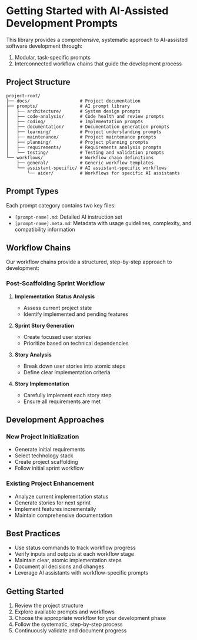 # Getting Started with AI-Assisted Development Prompts

This library provides a comprehensive, systematic approach to AI-assisted software development through:
1. Modular, task-specific prompts
2. Interconnected workflow chains that guide the development process

## Project Structure

```
project-root/
├── docs/                   # Project documentation
├── prompts/                # AI prompt library
│   ├── architecture/       # System design prompts
│   ├── code-analysis/      # Code health and review prompts
│   ├── coding/             # Implementation prompts
│   ├── documentation/      # Documentation generation prompts
│   ├── learning/           # Project understanding prompts
│   ├── maintenance/        # Project maintenance prompts
│   ├── planning/           # Project planning prompts
│   ├── requirements/       # Requirements analysis prompts
│   └── testing/            # Testing and validation prompts
└── workflows/              # Workflow chain definitions
    ├── general/            # Generic workflow templates
    └── assistant-specific/ # AI assistant-specific workflows
        └── aider/          # Workflows for specific AI assistants
```

## Prompt Types

Each prompt category contains two key files:
- `[prompt-name].md`: Detailed AI instruction set
- `[prompt-name].meta.md`: Metadata with usage guidelines, complexity, and compatibility information

## Workflow Chains

Our workflow chains provide a structured, step-by-step approach to development:

### Post-Scaffolding Sprint Workflow
1. **Implementation Status Analysis**
   - Assess current project state
   - Identify implemented and pending features

2. **Sprint Story Generation**
   - Create focused user stories
   - Prioritize based on technical dependencies

3. **Story Analysis**
   - Break down user stories into atomic steps
   - Define clear implementation criteria

4. **Story Implementation**
   - Carefully implement each story step
   - Ensure all requirements are met

## Development Approaches

### New Project Initialization
- Generate initial requirements
- Select technology stack
- Create project scaffolding
- Follow initial sprint workflow

### Existing Project Enhancement
- Analyze current implementation status
- Generate stories for next sprint
- Implement features incrementally
- Maintain comprehensive documentation

## Best Practices

- Use status commands to track workflow progress
- Verify inputs and outputs at each workflow stage
- Maintain clear, atomic implementation steps
- Document all decisions and changes
- Leverage AI assistants with workflow-specific prompts

## Getting Started

1. Review the project structure
2. Explore available prompts and workflows
3. Choose the appropriate workflow for your development phase
4. Follow the systematic, step-by-step process
5. Continuously validate and document progress
